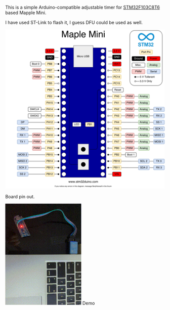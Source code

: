 This is a simple Arduino-compatible adjustable timer for [STM32F103C8T6](https://docs.platformio.org/en/latest/boards/ststm32/maple_mini_origin.html) based Mapple Mini.

I have used ST-Link to flash it, I guess DFU could be used as well.

![](./MappleMiniPinOut.png)

Board pin out.

![](./demo.gif)
Demo